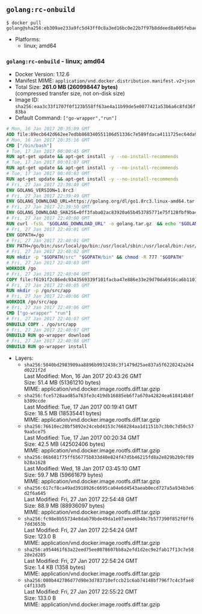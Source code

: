 ## `golang:rc-onbuild`

```console
$ docker pull golang@sha256:eb309ae233a9fc5d43ff0c8a3ed16bc0e22b7f97b8ddeed8a005febaee1f65b9
```

-	Platforms:
	-	linux; amd64

### `golang:rc-onbuild` - linux; amd64

-	Docker Version: 1.12.6
-	Manifest MIME: `application/vnd.docker.distribution.manifest.v2+json`
-	Total Size: **261.0 MB (260998447 bytes)**  
	(compressed transfer size, not on-disk size)
-	Image ID: `sha256:eaa3c33f1707f0f123b558ff63ae4a11b99de5e0077421a53b6a6c8fd36f83ba`
-	Default Command: `["go-wrapper","run"]`

```dockerfile
# Mon, 16 Jan 2017 20:35:09 GMT
ADD file:89ecb642d662ee7edbb868340551106d51336c7e589fdaca4111725ec64da957 in / 
# Mon, 16 Jan 2017 20:35:16 GMT
CMD ["/bin/bash"]
# Tue, 17 Jan 2017 00:00:45 GMT
RUN apt-get update && apt-get install -y --no-install-recommends 		ca-certificates 		curl 		wget 	&& rm -rf /var/lib/apt/lists/*
# Tue, 17 Jan 2017 00:01:07 GMT
RUN apt-get update && apt-get install -y --no-install-recommends 		bzr 		git 		mercurial 		openssh-client 		subversion 				procps 	&& rm -rf /var/lib/apt/lists/*
# Tue, 17 Jan 2017 00:40:03 GMT
RUN apt-get update && apt-get install -y --no-install-recommends 		g++ 		gcc 		libc6-dev 		make 		pkg-config 	&& rm -rf /var/lib/apt/lists/*
# Fri, 27 Jan 2017 22:39:49 GMT
ENV GOLANG_VERSION=1.8rc3
# Fri, 27 Jan 2017 22:39:49 GMT
ENV GOLANG_DOWNLOAD_URL=https://golang.org/dl/go1.8rc3.linux-amd64.tar.gz
# Fri, 27 Jan 2017 22:39:50 GMT
ENV GOLANG_DOWNLOAD_SHA256=0ff3faba02ac83920a65b453785771e75f128fbf9ba4ad1d5e72c044103f9c7a
# Fri, 27 Jan 2017 22:40:00 GMT
RUN curl -fsSL "$GOLANG_DOWNLOAD_URL" -o golang.tar.gz 	&& echo "$GOLANG_DOWNLOAD_SHA256  golang.tar.gz" | sha256sum -c - 	&& tar -C /usr/local -xzf golang.tar.gz 	&& rm golang.tar.gz
# Fri, 27 Jan 2017 22:40:01 GMT
ENV GOPATH=/go
# Fri, 27 Jan 2017 22:40:01 GMT
ENV PATH=/go/bin:/usr/local/go/bin:/usr/local/sbin:/usr/local/bin:/usr/sbin:/usr/bin:/sbin:/bin
# Fri, 27 Jan 2017 22:40:02 GMT
RUN mkdir -p "$GOPATH/src" "$GOPATH/bin" && chmod -R 777 "$GOPATH"
# Fri, 27 Jan 2017 22:40:03 GMT
WORKDIR /go
# Fri, 27 Jan 2017 22:40:04 GMT
COPY file:f6191f2c86edc9343569339f101facba47e886e33e29d70da6916ca6b1101a53 in /usr/local/bin/ 
# Fri, 27 Jan 2017 22:40:05 GMT
RUN mkdir -p /go/src/app
# Fri, 27 Jan 2017 22:40:06 GMT
WORKDIR /go/src/app
# Fri, 27 Jan 2017 22:40:06 GMT
CMD ["go-wrapper" "run"]
# Fri, 27 Jan 2017 22:40:07 GMT
ONBUILD COPY . /go/src/app
# Fri, 27 Jan 2017 22:40:07 GMT
ONBUILD RUN go-wrapper download
# Fri, 27 Jan 2017 22:40:08 GMT
ONBUILD RUN go-wrapper install
```

-	Layers:
	-	`sha256:5040bd2983909aa8896b9932438c3f1479d25ae837a5f6220242a264d0221f2d`  
		Last Modified: Mon, 16 Jan 2017 20:43:26 GMT  
		Size: 51.4 MB (51361210 bytes)  
		MIME: application/vnd.docker.image.rootfs.diff.tar.gzip
	-	`sha256:fce5728aad85a763fe3c419db16885eb6f7a670a42824ea618414b8fb309ccde`  
		Last Modified: Tue, 17 Jan 2017 00:19:41 GMT  
		Size: 18.5 MB (18535441 bytes)  
		MIME: application/vnd.docker.image.rootfs.diff.tar.gzip
	-	`sha256:76610ec20bf5892e24cebd4153c7668284aa1d1151b7c3b0c7d50c579aa5ce75`  
		Last Modified: Tue, 17 Jan 2017 00:20:34 GMT  
		Size: 42.5 MB (42502406 bytes)  
		MIME: application/vnd.docker.image.rootfs.diff.tar.gzip
	-	`sha256:86b681f75ff656775b833d40e824f47d5b46215fd8a2e829b2b9cf89b28a1628`  
		Last Modified: Wed, 18 Jan 2017 03:45:10 GMT  
		Size: 59.7 MB (59661679 bytes)  
		MIME: application/vnd.docker.image.rootfs.diff.tar.gzip
	-	`sha256:617cf8ca49ad3918926c6695ca04e6d4543aeab0ecd727a5a934b3e6d2f6a645`  
		Last Modified: Fri, 27 Jan 2017 22:54:48 GMT  
		Size: 88.9 MB (88936097 bytes)  
		MIME: application/vnd.docker.image.rootfs.diff.tar.gzip
	-	`sha256:fc98e8b55734e8dab79bde49da1e07aeee6b40c7b577390f852f0ff67dd3653b`  
		Last Modified: Fri, 27 Jan 2017 22:54:24 GMT  
		Size: 123.0 B  
		MIME: application/vnd.docker.image.rootfs.diff.tar.gzip
	-	`sha256:a954461f63a22eed75ee8078607bb8a2efd1d2ec9e2fab17f13c7e5828e2d285`  
		Last Modified: Fri, 27 Jan 2017 22:54:24 GMT  
		Size: 1.4 KB (1358 bytes)  
		MIME: application/vnd.docker.image.rootfs.diff.tar.gzip
	-	`sha256:080b442786d77d98e3d783710efccb21c6ab74148bf796f7c4c3fae8c4f133d5`  
		Last Modified: Fri, 27 Jan 2017 22:55:22 GMT  
		Size: 133.0 B  
		MIME: application/vnd.docker.image.rootfs.diff.tar.gzip
